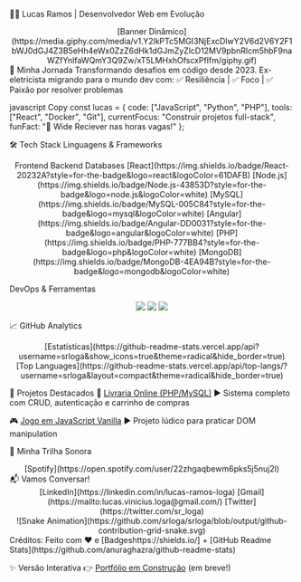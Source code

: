 👨‍💻 Lucas Ramos | Desenvolvedor Web em Evolução
<div align="center">
[Banner Dinâmico](https://media.giphy.com/media/v1.Y2lkPTc5MGI3NjExcDlwY2V6d2V6Y2F1bWJ0dGJ4Z3B5eHh4eWx0ZzZ6dHk1dGJmZyZlcD12MV9pbnRlcm5hbF9naWZfYnlfaWQmY3Q9Zw/xT5LMHxhOfscxPfIfm/giphy.gif)
</div>
🚀 Minha Jornada
Transformando desafios em código desde 2023.
Ex-eletricista migrando para o mundo dev com:
✅ Resiliência | ✅ Foco | ✅ Paixão por resolver problemas

javascript
Copy
const lucas = {
  code: ["JavaScript", "Python", "PHP"],
  tools: ["React", "Docker", "Git"],
  currentFocus: "Construir projetos full-stack",
  funFact: "🏈 Wide Reciever nas horas vagas!"
};

🛠 Tech Stack
Linguagens & Frameworks
<div align="center">
Frontend	Backend	Databases
[React](https://img.shields.io/badge/React-20232A?style=for-the-badge&logo=react&logoColor=61DAFB)	[Node.js](https://img.shields.io/badge/Node.js-43853D?style=for-the-badge&logo=node.js&logoColor=white)	[MySQL](https://img.shields.io/badge/MySQL-005C84?style=for-the-badge&logo=mysql&logoColor=white)
[Angular](https://img.shields.io/badge/Angular-DD0031?style=for-the-badge&logo=angular&logoColor=white)	[PHP](https://img.shields.io/badge/PHP-777BB4?style=for-the-badge&logo=php&logoColor=white)	[MongoDB](https://img.shields.io/badge/MongoDB-4EA94B?style=for-the-badge&logo=mongodb&logoColor=white)
</div>

DevOps & Ferramentas
<p align="center"> <img src="https://img.shields.io/badge/Git-F05032?style=for-the-badge&logo=git&logoColor=white" /> <img src="https://img.shields.io/badge/Docker-2496ED?style=for-the-badge&logo=docker&logoColor=white" /> <img src="https://img.shields.io/badge/VS_Code-007ACC?style=for-the-badge&logo=visual-studio-code&logoColor=white" /> </p>

📈 GitHub Analytics
<div align="center">
[Estatísticas](https://github-readme-stats.vercel.app/api?username=srloga&show_icons=true&theme=radical&hide_border=true)	[Top Languages](https://github-readme-stats.vercel.app/api/top-langs/?username=srloga&layout=compact&theme=radical&hide_border=true)
</div>

🌟 Projetos Destacados
🛒 [Livraria Online (PHP/MySQL)](https://github.com/srloga/livraria-online)
▶ Sistema completo com CRUD, autenticação e carrinho de compras

🎮 [Jogo em JavaScript Vanilla](https://github.com/srloga/jogo-js)
▶ Projeto lúdico para praticar DOM manipulation

🎵 Minha Trilha Sonora
<div align="center">
[Spotify](https://open.spotify.com/user/22zhgaqbewm6pks5j5nuj2l)

</div>
📬 Vamos Conversar!
<div align="center">
[LinkedIn](https://linkedin.com/in/lucas-ramos-loga)
[Gmail](https://mailto:lucas.vinicius.loga@gmail.com/)
[Twitter](https://twitter.com/sr_loga)

</div>
<div align="center">
![Snake Animation](https://github.com/srloga/srloga/blob/output/github-contribution-grid-snake.svg)

</div>
Créditos: Feito com ❤️ e [Badgeshttps://shields.io/] + [GitHub Readme Stats](https://github.com/anuraghazra/github-readme-stats)

✨ Versão Interativa
👉 [Portfólio em Construção](https://srloga.dev/) (em breve!)



